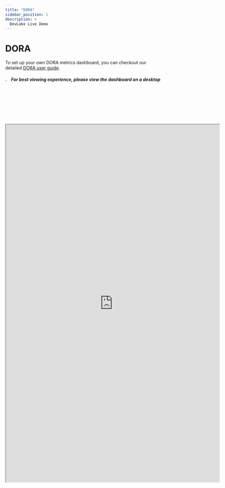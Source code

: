 ```yaml
---
title: "DORA"
sidebar_position: 1
description: >
  DevLake Live Demo
---
```


# DORA

To set up your own DORA metrics dashboard, you can checkout our detailed [DORA user guide](https://devlake.apache.org/docs/UserManuals/DORA).

<div className="info">
  <h5>
    <img
      src="https://user-images.githubusercontent.com/84442212/197146839-c2d116e6-e0b8-40a0-bb29-e51fb4805a81.png"
      alt=""
      width="3%"
    /> For best viewing experience, please view the dashboard on a desktop
  </h5>
</div>

<iframe src="https://grafana-lake.demo.devlake.io/grafana/d/qNo8_0M4z/dora?orgId=1&from=now-6M&to=now" width="135%" height="1140px"></iframe>
